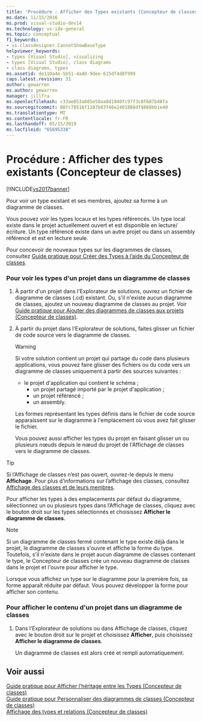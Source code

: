 ```yaml
---
title: 'Procédure : Afficher des Types existants (Concepteur de classes) | Microsoft Docs'
ms.date: 11/15/2016
ms.prod: visual-studio-dev14
ms.technology: vs-ide-general
ms.topic: conceptual
f1_keywords:
- vs.classdesigner.CannotShowBaseType
helpviewer_keywords:
- types [Visual Studio], visualizing
- types [Visual Studio], class diagrams
- class diagrams, types
ms.assetid: de110a4e-5b51-4a40-9dee-615df4d8f999
caps.latest.revision: 31
author: gewarren
ms.author: gewarren
manager: jillfra
ms.openlocfilehash: c33ae053a605e50aa8d1940fc97f3c0f687b48fa
ms.sourcegitcommit: 08fc78516f1107b83f46e2401888df4868bb1e40
ms.translationtype: MT
ms.contentlocale: fr-FR
ms.lasthandoff: 05/15/2019
ms.locfileid: "65695338"
---
```

# <a name="how-to-view-existing-types-class-designer"></a>Procédure : Afficher des types existants (Concepteur de classes)
[!INCLUDE[vs2017banner](../includes/vs2017banner.md)]

Pour voir un type existant et ses membres, ajoutez sa forme à un diagramme de classes.  
  
 Vous pouvez voir les types locaux et les types référencés. Un type local existe dans le projet actuellement ouvert et est disponible en lecture/écriture. Un type référencé existe dans un autre projet ou dans un assembly référencé et est en lecture seule.  
  
 Pour concevoir de nouveaux types sur les diagrammes de classes, consultez [Guide pratique pour Créer des Types à l’aide du Concepteur de classes](../ide/how-to-create-types-by-using-class-designer.md).  
  
### <a name="to-see-types-in-a-project-on-a-class-diagram"></a>Pour voir les types d'un projet dans un diagramme de classes  
  
1. À partir d'un projet dans l'Explorateur de solutions, ouvrez un fichier de diagramme de classes (.cd) existant. Ou, s'il n'existe aucun diagramme de classes, ajoutez un nouveau diagramme de classes au projet. Voir [Guide pratique pour Ajouter des diagrammes de classes aux projets (Concepteur de classes)](../ide/how-to-add-class-diagrams-to-projects-class-designer.md).  
  
2. À partir du projet dans l'Explorateur de solutions, faites glisser un fichier de code source vers le diagramme de classes.  
  
   > [!WARNING]
   > Si votre solution contient un projet qui partage du code dans plusieurs applications, vous pouvez faire glisser des fichiers ou du code vers un diagramme de classes uniquement à partir des sources suivantes :  
   > 
   > - le projet d'application qui contient le schéma ;  
   >   - un projet partagé importé par le projet d'application ;  
   >   - un projet référencé ;  
   >   - un assembly.  
  
    Les formes représentant les types définis dans le fichier de code source apparaissent sur le diagramme à l'emplacement où vous avez fait glisser le fichier.  
  
   Vous pouvez aussi afficher les types du projet en faisant glisser un ou plusieurs nœuds depuis le nœud du projet de l'Affichage de classes vers le diagramme de classes.  
  
> [!TIP]
> Si l’Affichage de classes n’est pas ouvert, ouvrez-le depuis le menu **Affichage**. Pour plus d’informations sur l’affichage des classes, consultez [Affichage des classes et de leurs membres](https://msdn.microsoft.com/71e9e8f3-261a-4e0c-87bf-5ec48b8bf333).  
  
 Pour afficher les types à des emplacements par défaut du diagramme, sélectionnez un ou plusieurs types dans l’Affichage de classes, cliquez avec le bouton droit sur les types sélectionnés et choisissez **Afficher le diagramme de classes**.  
  
> [!NOTE]
> Si un diagramme de classes fermé contenant le type existe déjà dans le projet, le diagramme de classes s'ouvre et affiche la forme du type. Toutefois, s'il n'existe dans le projet aucun diagramme de classes contenant le type, le Concepteur de classes crée un nouveau diagramme de classes dans le projet et l'ouvre pour afficher le type.  
  
 Lorsque vous affichez un type sur le diagramme pour la première fois, sa forme apparaît réduite par défaut. Vous pouvez développer la forme pour afficher son contenu.  
  
### <a name="to-display-the-contents-of-a-project-in-a-class-diagram"></a>Pour afficher le contenu d'un projet dans un diagramme de classes  
  
1. Dans l’Explorateur de solutions ou dans Affichage de classes, cliquez avec le bouton droit sur le projet et choisissez **Afficher**, puis choisissez **Afficher le diagramme de classes**.  
  
     Un diagramme de classes est alors créé et rempli automatiquement.  
  
## <a name="see-also"></a>Voir aussi  
 [Guide pratique pour Afficher l’héritage entre les Types (Concepteur de classes)](../ide/how-to-view-inheritance-between-types-class-designer.md)   
 [Guide pratique pour Personnaliser des diagrammes de classes (Concepteur de classes)](../ide/how-to-customize-class-diagrams-class-designer.md)   
 [Affichage des types et relations (Concepteur de classes)](../ide/viewing-types-and-relationships-class-designer.md)
